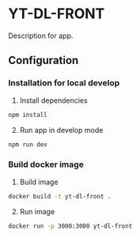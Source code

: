 # YT-DL-FRONT
Description for app.

## Configuration
### Installation for local develop
1. Install dependencies
```bash
npm install
```

2. Run app in develop mode
```bash
npm run dev
```

### Build docker image
1. Build image
```bash
docker build -t yt-dl-front .
```

2. Run image
```bash
docker run -p 3000:3000 yt-dl-front
```
